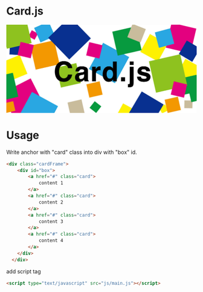 # Card.js
![mainVisual](img/mainVisual.jpg)

# Usage

Write anchor with "card" class into div with "box" id.

```html
<div class="cardFrame">
    <div id="box">
        <a href="#" class="card">
            content 1
        </a>
        <a href="#" class="card">
            content 2
        </a>
        <a href="#" class="card">
            content 3
        </a>
        <a href="#" class="card">
            content 4
        </a>
    </div>
  </div>
```

add script tag

```html
<script type="text/javascript" src="js/main.js"></script>
```
